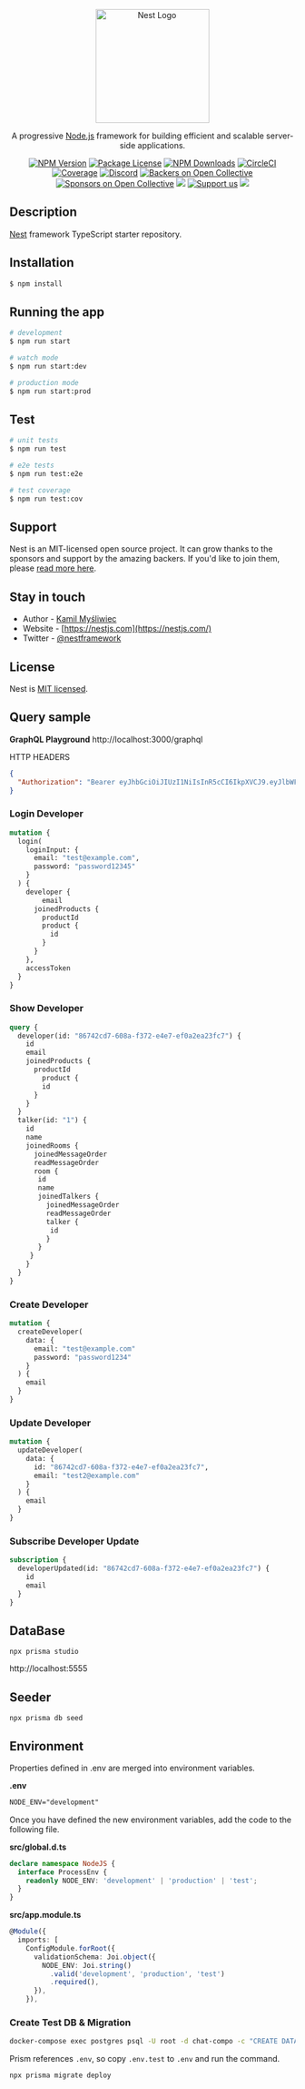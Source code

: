 <p align="center">
  <a href="http://nestjs.com/" target="blank"><img src="https://nestjs.com/img/logo-small.svg" width="200" alt="Nest Logo" /></a>
</p>

[circleci-image]: https://img.shields.io/circleci/build/github/nestjs/nest/master?token=abc123def456
[circleci-url]: https://circleci.com/gh/nestjs/nest

  <p align="center">A progressive <a href="http://nodejs.org" target="_blank">Node.js</a> framework for building efficient and scalable server-side applications.</p>
    <p align="center">
<a href="https://www.npmjs.com/~nestjscore" target="_blank"><img src="https://img.shields.io/npm/v/@nestjs/core.svg" alt="NPM Version" /></a>
<a href="https://www.npmjs.com/~nestjscore" target="_blank"><img src="https://img.shields.io/npm/l/@nestjs/core.svg" alt="Package License" /></a>
<a href="https://www.npmjs.com/~nestjscore" target="_blank"><img src="https://img.shields.io/npm/dm/@nestjs/common.svg" alt="NPM Downloads" /></a>
<a href="https://circleci.com/gh/nestjs/nest" target="_blank"><img src="https://img.shields.io/circleci/build/github/nestjs/nest/master" alt="CircleCI" /></a>
<a href="https://coveralls.io/github/nestjs/nest?branch=master" target="_blank"><img src="https://coveralls.io/repos/github/nestjs/nest/badge.svg?branch=master#9" alt="Coverage" /></a>
<a href="https://discord.gg/G7Qnnhy" target="_blank"><img src="https://img.shields.io/badge/discord-online-brightgreen.svg" alt="Discord"/></a>
<a href="https://opencollective.com/nest#backer" target="_blank"><img src="https://opencollective.com/nest/backers/badge.svg" alt="Backers on Open Collective" /></a>
<a href="https://opencollective.com/nest#sponsor" target="_blank"><img src="https://opencollective.com/nest/sponsors/badge.svg" alt="Sponsors on Open Collective" /></a>
  <a href="https://paypal.me/kamilmysliwiec" target="_blank"><img src="https://img.shields.io/badge/Donate-PayPal-ff3f59.svg"/></a>
    <a href="https://opencollective.com/nest#sponsor"  target="_blank"><img src="https://img.shields.io/badge/Support%20us-Open%20Collective-41B883.svg" alt="Support us"></a>
  <a href="https://twitter.com/nestframework" target="_blank"><img src="https://img.shields.io/twitter/follow/nestframework.svg?style=social&label=Follow"></a>
</p>
  <!--[![Backers on Open Collective](https://opencollective.com/nest/backers/badge.svg)](https://opencollective.com/nest#backer)
  [![Sponsors on Open Collective](https://opencollective.com/nest/sponsors/badge.svg)](https://opencollective.com/nest#sponsor)-->

## Description

[Nest](https://github.com/nestjs/nest) framework TypeScript starter repository.

## Installation

```bash
$ npm install
```

## Running the app

```bash
# development
$ npm run start

# watch mode
$ npm run start:dev

# production mode
$ npm run start:prod
```

## Test

```bash
# unit tests
$ npm run test

# e2e tests
$ npm run test:e2e

# test coverage
$ npm run test:cov
```

## Support

Nest is an MIT-licensed open source project. It can grow thanks to the sponsors and support by the amazing backers. If you'd like to join them, please [read more here](https://docs.nestjs.com/support).

## Stay in touch

- Author - [Kamil Myśliwiec](https://kamilmysliwiec.com)
- Website - [https://nestjs.com](https://nestjs.com/)
- Twitter - [@nestframework](https://twitter.com/nestframework)

## License

Nest is [MIT licensed](LICENSE).

## Query sample

**GraphQL Playground**
http://localhost:3000/graphql

HTTP HEADERS
```json
{
  "Authorization": "Bearer eyJhbGciOiJIUzI1NiIsInR5cCI6IkpXVCJ9.eyJlbWFpbCI6InRlc3RAZXhhbXBsZS5jb20iLCJzdWIiOiI4Njc0MmNkNy02MDhhLWYzNzItZTRlNy1lZjBhMmVhMjNmYzciLCJpYXQiOjE2NjI0NDg0MjQsImV4cCI6MTY2MjQ1MjAyNH0.m0nLK9XGuXArn-v3vsbCXPXzgr3QnL5cUkZMTu9Gn3M"  
}
```

### Login Developer

```graphql
mutation {
  login(
    loginInput: {
      email: "test@example.com", 
      password: "password12345"
    }
  ) {
    developer {
    	email
      joinedProducts {
        productId
  	  	product {
          id
        }
      }
    },
    accessToken
  }
}
```

### Show Developer

```graphql
query {
  developer(id: "86742cd7-608a-f372-e4e7-ef0a2ea23fc7") {
    id
    email
    joinedProducts {
      productId
  		product {
        id
      }
    }
  }
  talker(id: "1") {
    id
    name
    joinedRooms {
      joinedMessageOrder
      readMessageOrder
      room {
       id
       name
       joinedTalkers {
         joinedMessageOrder
         readMessageOrder
      	 talker {
          id
         }
       }
     }
    }
  }
}
```

### Create Developer

```graphql
mutation {
  createDeveloper(
    data: {
      email: "test@example.com"
      password: "password1234"
    }
  ) {
    email
  }
}
```

### Update Developer


```graphql
mutation {
  updateDeveloper(
    data: {
      id: "86742cd7-608a-f372-e4e7-ef0a2ea23fc7", 
      email: "test2@example.com"
    }
  ) {
    email
  }
}
```

### Subscribe Developer Update

```graphql
subscription {
  developerUpdated(id: "86742cd7-608a-f372-e4e7-ef0a2ea23fc7") {
    id
    email
  }
}
```

## DataBase

```
npx prisma studio
```

http://localhost:5555


## Seeder

```
npx prisma db seed
```

## Environment

Properties defined in .env are merged into environment variables.

**.env**
```txt
NODE_ENV="development"
```

Once you have defined the new environment variables, add the code to the following file.

**src/global.d.ts**
```ts
declare namespace NodeJS {
  interface ProcessEnv {
    readonly NODE_ENV: 'development' | 'production' | 'test';
  }
}
```

**src/app.module.ts**
```ts
@Module({
  imports: [
    ConfigModule.forRoot({
      validationSchema: Joi.object({
        NODE_ENV: Joi.string()
          .valid('development', 'production', 'test')
          .required(),
      }),
    }),
```

### Create Test DB & Migration

```bash
docker-compose exec postgres psql -U root -d chat-compo -c "CREATE DATABASE \"chat-compo-test\""
```

Prism references `.env`, so copy `.env.test` to `.env` and run the command.
```bash
npx prisma migrate deploy
```
